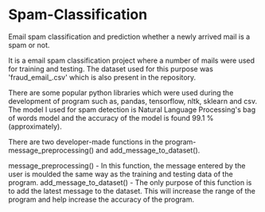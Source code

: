 # Spam-Classification
Email spam classification and prediction whether a newly arrived mail is a spam or not.


It is a email spam classification project where a number of mails were used for training and testing.
The dataset used for this purpose was 'fraud_email_.csv' which is also present in the repository.

There are some popular python libraries which were used during the development of program such as, pandas, tensorflow, nltk, sklearn and csv.
The model I used for spam detection is Natural Language Processing's bag of words model and the accuracy of the model is found 99.1 % (approximately).

There are two developer-made functions in the program- message_preprocessing() and add_message_to_dataset().

message_preprocessing() - In this function, the message entered by the user is moulded the same way as the training and testing data of the program.
add_message_to_dataset() - The only purpose of this function is to add the latest message to the dataset. This will increase the range of the program and help increase the accuracy of the program.
